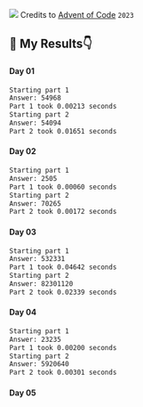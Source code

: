 ![](https://blog.pythondiscord.com/content/images/2021/03/AoC_banner.png)
Credits to [Advent of Code](https://adventofcode.com/) `2023`
## 🙈 My Results👇

#### Day 01
```bash
Starting part 1
Answer: 54968
Part 1 took 0.00213 seconds
Starting part 2
Answer: 54094
Part 2 took 0.01651 seconds
```

#### Day 02
```bash
Starting part 1
Answer: 2505
Part 1 took 0.00060 seconds
Starting part 2
Answer: 70265
Part 2 took 0.00172 seconds
```

#### Day 03
```bash
Starting part 1
Answer: 532331
Part 1 took 0.04642 seconds
Starting part 2
Answer: 82301120
Part 2 took 0.02339 seconds
```

#### Day 04
```bash
Starting part 1
Answer: 23235
Part 1 took 0.00200 seconds
Starting part 2
Answer: 5920640
Part 2 took 0.00301 seconds
```

#### Day 05
```bash

```
